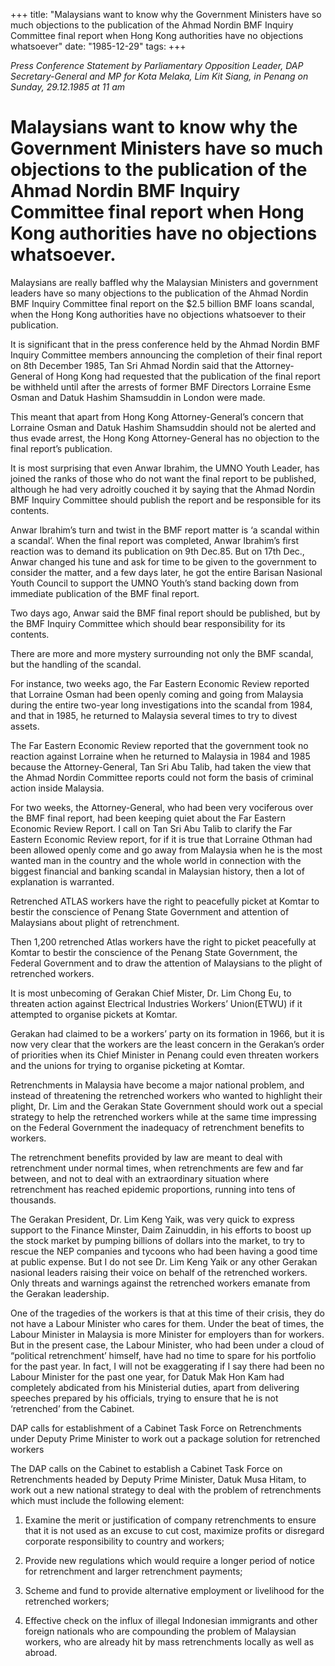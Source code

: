 +++ 
title: "Malaysians want to know why the Government Ministers have so much objections to the publication of the Ahmad Nordin BMF Inquiry Committee final report when Hong Kong authorities have no objections whatsoever"
date: "1985-12-29"
tags:
+++

_Press Conference Statement by Parliamentary Opposition Leader, DAP Secretary-General and MP for Kota Melaka, Lim Kit Siang, in Penang on Sunday, 29.12.1985 at 11 am_

# Malaysians want to know why the Government Ministers have so much objections to the publication of the Ahmad Nordin BMF Inquiry Committee final report when Hong Kong authorities have no objections whatsoever.

Malaysians are really baffled why the Malaysian Ministers and government leaders have so many objections to the publication of the Ahmad Nordin BMF Inquiry Committee final report on the $2.5 billion BMF loans scandal, when the Hong Kong authorities have no objections whatsoever to their publication.</u>

It is significant that in the press conference held by the Ahmad Nordin BMF Inquiry Committee members announcing the completion of their final report on 8th December 1985, Tan Sri Ahmad Nordin said that the Attorney-General of Hong Kong had requested that the publication of the final report be withheld until after the arrests of former BMF Directors Lorraine Esme Osman and Datuk Hashim Shamsuddin in London were made.

This meant that apart from Hong Kong Attorney-General’s concern that Lorraine Osman and Datuk Hashim Shamsuddin should not be alerted and thus evade arrest, the Hong Kong Attorney-General has no objection to the final report’s publication.

It is most surprising that even Anwar Ibrahim, the UMNO Youth Leader, has joined the ranks of those who do not want the final report to be published, although he had very adroitly couched it by saying that the Ahmad Nordin BMF Inquiry Committee should publish the report and be responsible for its contents.

Anwar Ibrahim’s turn and twist in the BMF report matter is ‘a scandal within a scandal’. When the final report was completed, Anwar Ibrahim’s first reaction was to demand its publication on 9th Dec.85. But on 17th Dec., Anwar changed his tune and ask for time to be given to the government to consider the matter, and a few days later, he got the entire Barisan Nasional Youth Council to support the UMNO Youth’s stand backing down from immediate publication of the BMF final report.

Two days ago, Anwar said the BMF final report should be published, but by the BMF Inquiry Committee which should bear responsibility for its contents.

There are more and more mystery surrounding not only the BMF scandal, but the handling of the scandal.

For instance, two weeks ago, the Far Eastern Economic Review reported that Lorraine Osman had been openly coming and going from Malaysia during the entire two-year long investigations into the scandal from 1984, and that in 1985, he returned to Malaysia several times to try to divest assets.

The Far Eastern Economic Review reported that the government took no reaction against Lorraine when he returned to Malaysia in 1984 and 1985 because the Attorney-General, Tan Sri Abu Talib, had taken the view that the Ahmad Nordin Committee reports could not form the basis of criminal action inside Malaysia.

For two weeks, the Attorney-General, who had been very vociferous over the BMF final report, had been keeping quiet about the Far Eastern Economic Review Report. I call on Tan Sri Abu Talib to clarify the Far Eastern Economic Review report, for if it is true that Lorraine Othman had been allowed openly come and go away from Malaysia when he is the most wanted man in the country and the whole world in connection with the biggest financial and banking scandal in Malaysian history, then a lot of explanation is warranted.

Retrenched ATLAS workers have the right to peacefully picket at Komtar to bestir the conscience of Penang State Government and attention of Malaysians about plight of retrenchment.

Then 1,200 retrenched Atlas workers have the right to picket peacefully at Komtar to bestir the conscience of the Penang State Government, the Federal Government and to draw the attention of Malaysians to the plight of retrenched workers.

It is most unbecoming of Gerakan Chief Mister, Dr. Lim Chong Eu, to threaten action against Electrical Industries Workers’ Union(ETWU) if it attempted to organise pickets at Komtar.

Gerakan had claimed to be a workers’ party on its formation in 1966, but it is now very clear that the workers are the least concern in the Gerakan’s order of priorities when its Chief Minister in Penang could even threaten workers and the unions for trying to organise picketing at Komtar.

Retrenchments in Malaysia have become a major national problem, and instead of threatening the retrenched workers who wanted to highlight their plight, Dr. Lim and the Gerakan State Government should work out a special strategy to help the retrenched workers while at the same time impressing on the Federal Government the inadequacy of retrenchment benefits to workers.

The retrenchment benefits provided by law are meant to deal with retrenchment under normal times, when retrenchments are few and far between, and not to deal with an extraordinary situation where retrenchment has reached epidemic proportions, running into tens of thousands.

The Gerakan President, Dr. Lim Keng Yaik, was very quick to express support to the Finance Minster, Daim Zainuddin, in his efforts to boost up the stock market by pumping billions of dollars into the market, to try to rescue the NEP companies and tycoons who had been having a good time at public expense. But I do not see Dr. Lim Keng Yaik or any other Gerakan nasional leaders raising their voice on behalf of the retrenched workers. Only threats and warnings against the retrenched workers emanate from the Gerakan leadership.

One of the tragedies of the workers is that at this time of their crisis, they do not have a Labour Minister who cares for them. Under the beat of times, the Labour Minister in Malaysia is more Minister for employers than for workers. But in the present case, the Labour Minister, who had been under a cloud of “political retrenchment’ himself, have had no time to spare for his portfolio for the past year. In fact, I will not be exaggerating if I say there had been no Labour Minister for the past one year, for Datuk Mak Hon Kam had completely abdicated from his Ministerial duties, apart from delivering speeches prepared by his officials, trying to ensure that he is not ‘retrenched’ from the Cabinet.

DAP calls for establishment of a Cabinet Task Force on Retrenchments under Deputy Prime Minister to work out a package solution for retrenched workers

The DAP calls on the Cabinet to establish a Cabinet Task Force on Retrenchments headed by Deputy Prime Minister, Datuk Musa Hitam, to work out a new national strategy to deal with the problem of retrenchments which must include the following element:

1.	Examine the merit or justification of company retrenchments to ensure that it is not used as an excuse to cut cost, maximize profits or disregard corporate responsibility to country and workers;

2.	Provide new regulations which would require a longer period of notice for retrenchment and larger retrenchment payments;

3.	Scheme and fund to provide alternative employment or livelihood for the retrenched workers;

4.	Effective check on the influx of illegal Indonesian immigrants and other foreign nationals who are compounding the problem of Malaysian workers, who are already hit by mass retrenchments locally as well as abroad.
 
